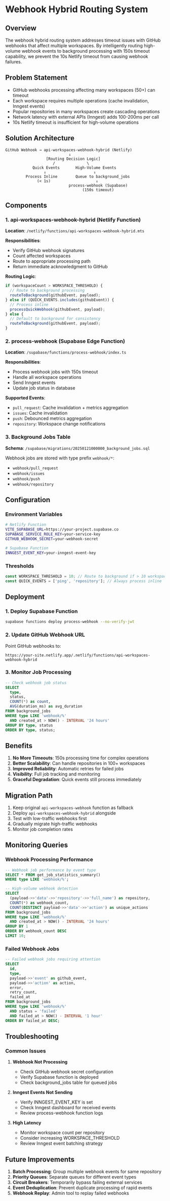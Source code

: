 # Webhook Hybrid Routing System

## Overview

The webhook hybrid routing system addresses timeout issues with GitHub webhooks that affect multiple workspaces. By intelligently routing high-volume webhook events to background processing with 150s timeout capability, we prevent the 10s Netlify timeout from causing webhook failures.

## Problem Statement

- GitHub webhooks processing affecting many workspaces (50+) can timeout
- Each workspace requires multiple operations (cache invalidation, Inngest events)
- Popular repositories in many workspaces create cascading operations
- Network latency with external APIs (Inngest) adds 100-200ms per call
- 10s Netlify timeout is insufficient for high-volume operations

## Solution Architecture

```
GitHub Webhook → api-workspaces-webhook-hybrid (Netlify)
                            ↓
                  [Routing Decision Logic]
                     /              \
            Quick Events       High-Volume Events
                 ↓                     ↓
         Process Inline        Queue to background_jobs
              (< 1s)                    ↓
                            process-webhook (Supabase)
                                  (150s timeout)
```

## Components

### 1. api-workspaces-webhook-hybrid (Netlify Function)

**Location**: `/netlify/functions/api-workspaces-webhook-hybrid.mts`

**Responsibilities**:
- Verify GitHub webhook signatures
- Count affected workspaces
- Route to appropriate processing path
- Return immediate acknowledgment to GitHub

**Routing Logic**:
```typescript
if (workspaceCount > WORKSPACE_THRESHOLD) {
  // Route to background processing
  routeToBackground(githubEvent, payload);
} else if (QUICK_EVENTS.includes(githubEvent)) {
  // Process inline
  processQuickWebhook(githubEvent, payload);
} else {
  // Default to background for consistency
  routeToBackground(githubEvent, payload);
}
```

### 2. process-webhook (Supabase Edge Function)

**Location**: `/supabase/functions/process-webhook/index.ts`

**Responsibilities**:
- Process webhook jobs with 150s timeout
- Handle all workspace operations
- Send Inngest events
- Update job status in database

**Supported Events**:
- `pull_request`: Cache invalidation + metrics aggregation
- `issues`: Cache invalidation
- `push`: Debounced metrics aggregation
- `repository`: Workspace change notifications

### 3. Background Jobs Table

**Schema**: `/supabase/migrations/20250121000000_background_jobs.sql`

Webhook jobs are stored with type prefix `webhook/*`:
- `webhook/pull_request`
- `webhook/issues`
- `webhook/push`
- `webhook/repository`

## Configuration

### Environment Variables

```bash
# Netlify Function
VITE_SUPABASE_URL=https://your-project.supabase.co
SUPABASE_SERVICE_ROLE_KEY=your-service-key
GITHUB_WEBHOOK_SECRET=your-webhook-secret

# Supabase Function
INNGEST_EVENT_KEY=your-inngest-event-key
```

### Thresholds

```typescript
const WORKSPACE_THRESHOLD = 10; // Route to background if > 10 workspaces
const QUICK_EVENTS = ['ping', 'repository']; // Always process inline
```

## Deployment

### 1. Deploy Supabase Function

```bash
supabase functions deploy process-webhook --no-verify-jwt
```

### 2. Update GitHub Webhook URL

Point GitHub webhooks to:
```
https://your-site.netlify.app/.netlify/functions/api-workspaces-webhook-hybrid
```

### 3. Monitor Job Processing

```sql
-- Check webhook job status
SELECT
  type,
  status,
  COUNT(*) as count,
  AVG(duration_ms) as avg_duration
FROM background_jobs
WHERE type LIKE 'webhook/%'
  AND created_at > NOW() - INTERVAL '24 hours'
GROUP BY type, status
ORDER BY type, status;
```

## Benefits

1. **No More Timeouts**: 150s processing time for complex operations
2. **Better Scalability**: Can handle repositories in 100+ workspaces
3. **Improved Reliability**: Automatic retries for failed jobs
4. **Visibility**: Full job tracking and monitoring
5. **Graceful Degradation**: Quick events still process immediately

## Migration Path

1. Keep original `api-workspaces-webhook` function as fallback
2. Deploy `api-workspaces-webhook-hybrid` alongside
3. Test with low-traffic webhooks first
4. Gradually migrate high-traffic webhooks
5. Monitor job completion rates

## Monitoring Queries

### Webhook Processing Performance

```sql
-- Webhook job performance by event type
SELECT * FROM get_job_statistics_summary()
WHERE type LIKE 'webhook/%';

-- High-volume webhook detection
SELECT
  (payload->>'data'->>'repository'->>'full_name') as repository,
  COUNT(*) as webhook_count,
  COUNT(DISTINCT payload->>'data'->>'action') as unique_actions
FROM background_jobs
WHERE type LIKE 'webhook/%'
  AND created_at > NOW() - INTERVAL '24 hours'
GROUP BY 1
ORDER BY webhook_count DESC
LIMIT 10;
```

### Failed Webhook Jobs

```sql
-- Failed webhook jobs requiring attention
SELECT
  id,
  type,
  payload->>'event' as github_event,
  payload->>'action' as action,
  error,
  retry_count,
  failed_at
FROM background_jobs
WHERE type LIKE 'webhook/%'
  AND status = 'failed'
  AND failed_at > NOW() - INTERVAL '1 hour'
ORDER BY failed_at DESC;
```

## Troubleshooting

### Common Issues

1. **Webhook Not Processing**
   - Check GitHub webhook secret configuration
   - Verify Supabase function is deployed
   - Check background_jobs table for queued jobs

2. **Inngest Events Not Sending**
   - Verify INNGEST_EVENT_KEY is set
   - Check Inngest dashboard for received events
   - Review process-webhook function logs

3. **High Latency**
   - Monitor workspace count per repository
   - Consider increasing WORKSPACE_THRESHOLD
   - Review Inngest event batching strategy

## Future Improvements

1. **Batch Processing**: Group multiple webhook events for same repository
2. **Priority Queues**: Separate queues for different event types
3. **Circuit Breakers**: Temporarily bypass failing external services
4. **Event Deduplication**: Prevent duplicate processing of rapid events
5. **Webhook Replay**: Admin tool to replay failed webhooks